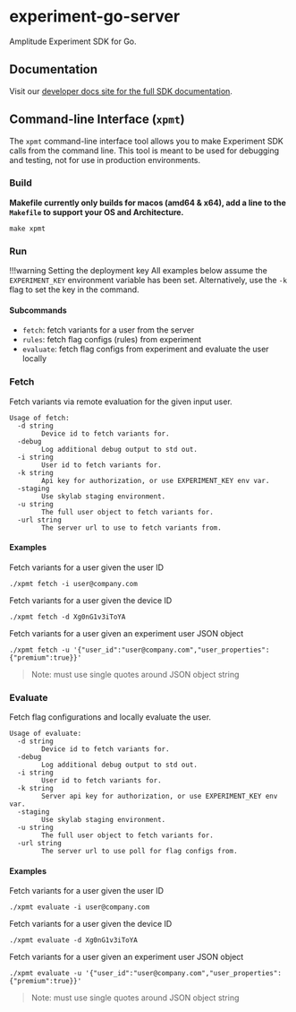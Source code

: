 # experiment-go-server

Amplitude Experiment SDK for Go.

## Documentation

Visit our [developer docs site for the full SDK documentation](https://docs.developers.amplitude.com/experiment/sdks/go-sdk/).

## Command-line Interface (`xpmt`)

The `xpmt` command-line interface tool allows you to make Experiment SDK calls from the command line. This tool is meant to be used for debugging and testing, not for use in production environments.


### Build

**Makefile currently only builds for macos (amd64 & x64), add a line to the `Makefile` to support your OS and Architecture.**

```
make xpmt
```

### Run

!!!warning Setting the deployment key
      All examples below assume the `EXPERIMENT_KEY` environment variable has been set. Alternatively, use the `-k`
      flag to set the key in the command.

#### Subcommands
  * `fetch`: fetch variants for a user from the server
  * `rules`: fetch flag configs (rules) from experiment
  * `evaluate`: fetch flag configs from experiment and evaluate the user locally

### Fetch

Fetch variants via remote evaluation for the given input user.

```
Usage of fetch:
  -d string
        Device id to fetch variants for.
  -debug
        Log additional debug output to std out.
  -i string
        User id to fetch variants for.
  -k string
        Api key for authorization, or use EXPERIMENT_KEY env var.
  -staging
        Use skylab staging environment.
  -u string
        The full user object to fetch variants for.
  -url string
        The server url to use to fetch variants from.
```

#### Examples

Fetch variants for a user given the user ID
```
./xpmt fetch -i user@company.com
```

Fetch variants for a user given the device ID
```
./xpmt fetch -d Xg0nG1v3iToYA
```

Fetch variants for a user given an experiment user JSON object
```
./xpmt fetch -u '{"user_id":"user@company.com","user_properties":{"premium":true}}'
```

> Note: must use single quotes around JSON object string


### Evaluate

Fetch flag configurations and locally evaluate the user.

```
Usage of evaluate:
  -d string
        Device id to fetch variants for.
  -debug
        Log additional debug output to std out.
  -i string
        User id to fetch variants for.
  -k string
        Server api key for authorization, or use EXPERIMENT_KEY env var.
  -staging
        Use skylab staging environment.
  -u string
        The full user object to fetch variants for.
  -url string
        The server url to use poll for flag configs from.

```

#### Examples

Fetch variants for a user given the user ID
```
./xpmt evaluate -i user@company.com
```

Fetch variants for a user given the device ID
```
./xpmt evaluate -d Xg0nG1v3iToYA
```

Fetch variants for a user given an experiment user JSON object
```
./xpmt evaluate -u '{"user_id":"user@company.com","user_properties":{"premium":true}}'
```

> Note: must use single quotes around JSON object string